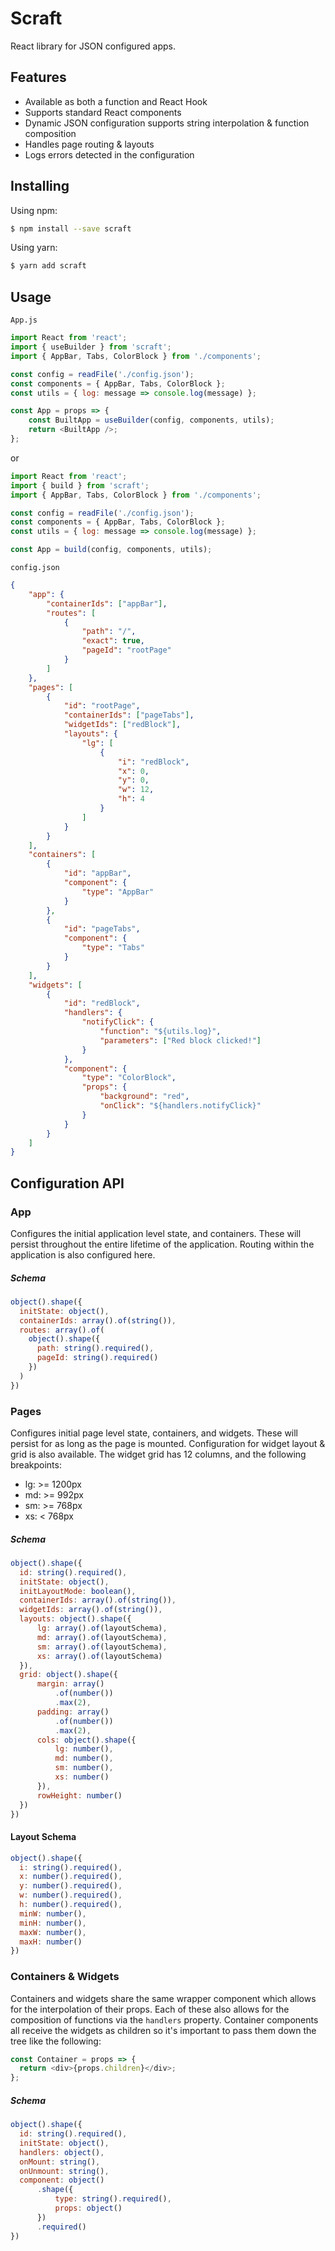 # Scraft

React library for JSON configured apps.

## Features
- Available as both a function and React Hook
- Supports standard React components
- Dynamic JSON configuration supports string interpolation & function composition
- Handles page routing & layouts
- Logs errors detected in the configuration

## Installing
Using npm:

```bash
$ npm install --save scraft
```

Using yarn:

```bash
$ yarn add scraft
```

## Usage

`App.js`
```js 
import React from 'react';
import { useBuilder } from 'scraft';
import { AppBar, Tabs, ColorBlock } from './components';

const config = readFile('./config.json');
const components = { AppBar, Tabs, ColorBlock };
const utils = { log: message => console.log(message) };

const App = props => {
	const BuiltApp = useBuilder(config, components, utils);
	return <BuiltApp />;
};
```

or

```js 
import React from 'react';
import { build } from 'scraft';
import { AppBar, Tabs, ColorBlock } from './components';

const config = readFile('./config.json');
const components = { AppBar, Tabs, ColorBlock };
const utils = { log: message => console.log(message) };

const App = build(config, components, utils);
```

`config.json`
```json
{
    "app": {
        "containerIds": ["appBar"],
        "routes": [
            {
                "path": "/",
                "exact": true,
                "pageId": "rootPage"
            }
        ]
    },
    "pages": [
        {
            "id": "rootPage",
            "containerIds": ["pageTabs"],
            "widgetIds": ["redBlock"],
            "layouts": {
                "lg": [
                    {
                        "i": "redBlock",
                        "x": 0,
                        "y": 0,
                        "w": 12,
                        "h": 4
                    }
                ]
            }
        }
    ],
    "containers": [
        {
            "id": "appBar",
            "component": {
                "type": "AppBar"
            }
        },
        {
            "id": "pageTabs",
            "component": {
                "type": "Tabs"
            }
        }
    ],
    "widgets": [
        {
            "id": "redBlock",
            "handlers": {
                "notifyClick": {
                    "function": "${utils.log}",
                    "parameters": ["Red block clicked!"]
                }
            },
            "component": {
                "type": "ColorBlock",
                "props": {
                    "background": "red",
                    "onClick": "${handlers.notifyClick}"
                }
            }
        }
    ]
}
```

## Configuration API

### App
Configures the initial application level state, and containers. These will persist throughout the entire lifetime of the application. Routing within the application is also configured here.

##### Schema
```js
object().shape({
  initState: object(),
  containerIds: array().of(string()),
  routes: array().of(
    object().shape({
      path: string().required(),
      pageId: string().required()
    })
  )
})
```

### Pages
Configures initial page level state, containers, and widgets. These will persist for as long as the page is mounted. Configuration for widget layout & grid is also available. The widget grid has 12 columns, and the following breakpoints:

- lg: >= 1200px
- md: >= 992px 
- sm: >= 768px
- xs: < 768px

##### Schema
```js
object().shape({
  id: string().required(),
  initState: object(),
  initLayoutMode: boolean(),
  containerIds: array().of(string()),
  widgetIds: array().of(string()),
  layouts: object().shape({
      lg: array().of(layoutSchema),
      md: array().of(layoutSchema),
      sm: array().of(layoutSchema),
      xs: array().of(layoutSchema)
  }),
  grid: object().shape({
      margin: array()
          .of(number())
          .max(2),
      padding: array()
          .of(number())
          .max(2),
      cols: object().shape({
          lg: number(),
          md: number(),
          sm: number(),
          xs: number()
      }),
      rowHeight: number()
  })
})
```

#### Layout Schema
```js
object().shape({
  i: string().required(),
  x: number().required(),
  y: number().required(),
  w: number().required(),
  h: number().required(),
  minW: number(),
  minH: number(),
  maxW: number(),
  maxH: number()
})
```

### Containers & Widgets
Containers and widgets share the same wrapper component which allows for the interpolation of their props.
Each of these also allows for the composition of functions via the `handlers` property. Container components all receive the widgets as children so it's important to pass them down the tree like the following:

```js
const Container = props => {
  return <div>{props.children}</div>;
};
```

##### Schema

```js
object().shape({
  id: string().required(),
  initState: object(),
  handlers: object(),
  onMount: string(),
  onUnmount: string(),
  component: object()
      .shape({
          type: string().required(),
          props: object()
      })
      .required()
})
```
